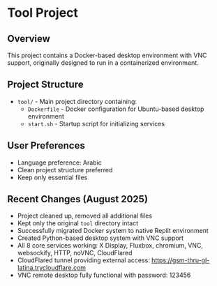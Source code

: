 # Tool Project

## Overview
This project contains a Docker-based desktop environment with VNC support, originally designed to run in a containerized environment.

## Project Structure
- `tool/` - Main project directory containing:
  - `Dockerfile` - Docker configuration for Ubuntu-based desktop environment
  - `start.sh` - Startup script for initializing services

## User Preferences
- Language preference: Arabic
- Clean project structure preferred
- Keep only essential files

## Recent Changes (August 2025)
- Project cleaned up, removed all additional files
- Kept only the original `tool` directory intact
- Successfully migrated Docker system to native Replit environment
- Created Python-based desktop system with VNC support
- All 8 core services working: X Display, Fluxbox, chromium, VNC, websockify, HTTP, noVNC, CloudFlared
- CloudFlared tunnel providing external access: https://gsm-thru-gl-latina.trycloudflare.com
- VNC remote desktop fully functional with password: 123456